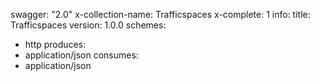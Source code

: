 swagger: "2.0"
x-collection-name: Trafficspaces
x-complete: 1
info:
  title: Trafficspaces
  version: 1.0.0
schemes:
- http
produces:
- application/json
consumes:
- application/json